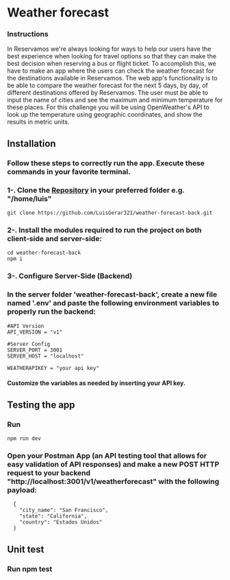 # Weather forecast

### Instructions

In Reservamos we're always looking for ways to help our users have the best
experience when looking for travel options so that they can make the best decision
when reserving a bus or flight ticket. To accomplish this, we have to make an app where
the users can check the weather forecast for the destinations available in Reservamos.
The web app's functionality is to be able to compare the weather forecast for the next 5
days, by day, of different destinations offered by Reservamos. The user must be able to
input the name of cities and see the maximum and minimum temperature for these
places.
For this challenge you will be using OpenWeather's API to look up the temperature
using geographic coordinates, and show the results in metric units.

## Installation

### Follow these steps to correctly run the app. Execute these commands in your favorite terminal.

### 1-. Clone the [Repository](https://github.com/LuisGerar321/weather-forecast-back) in your preferred folder e.g. "/home/luis"

```
git clone https://github.com/LuisGerar321/weather-forecast-back.git
```

### 2-. Install the modules required to run the project on both client-side and server-side:

```
cd weather-forecast-back
npm i
```

### 3-. Configure Server-Side (Backend)

### In the server folder 'weather-forecast-back', create a new file named '.env' and paste the following environment variables to properly run the backend:

```
#API Version
API_VERSION = "v1"

#Server Config
SERVER_PORT = 3001
SERVER_HOST = "localhost"

WEATHERAPIKEY = "your api key"
```

#### Customize the variables as needed by inserting your API key.

## Testing the app

### Run

```
npm run dev

```

### Open your Postman App (an API testing tool that allows for easy validation of API responses) and make a new POST HTTP request to your backend "http://localhost:3001/v1/weatherforecast" with the following payload:

```
  {
    "city_name": "San Francisco",
    "state": "California",
    "country": "Estados Unidos"
  }

```

## Unit test

### Run npm test
